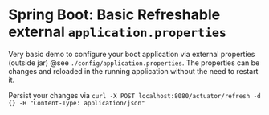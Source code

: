 # Spring Boot: Basic Refreshable external `application.properties`

Very basic demo to configure your boot application via external properties (outside jar) @see  `./config/application.properties`.
The properties can be changes and reloaded in the running application without the need to restart it.

Persist your changes via `curl -X POST localhost:8080/actuator/refresh -d {} -H "Content-Type: application/json" `
